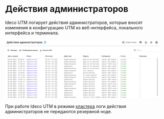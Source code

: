 # Действия администраторов

Ideco UTM логирует действия администраторов, которые вносят изменения в конфигурацию UTM из веб-интерфейса, локального интерфейса и терминала.

![](/.gitbook/assets/administrator-actions.png)

При работе Ideco UTM в режиме [кластера](settings/server-management/cluster.md) логи действия администраторов не передаются резервной ноде.
